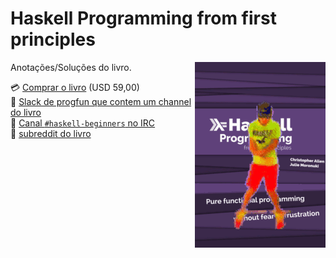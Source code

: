 # Haskell Programming from first principles

<img src="https://raw.githubusercontent.com/funkeiro/haskellbook/master/bookcover.gif" align="right">

Anotações/Soluções do livro.

:credit_card: [Comprar o livro](http://haskellbook.com/) (USD 59,00)  
:speech_balloon: [Slack de progfun que contem um channel do livro](https://fpchat-invite.herokuapp.com/)  
:speech_balloon: [Canal `#haskell-beginners` no IRC](https://webchat.freenode.net/?channels=haskell-beginners)  
:speech_balloon: [subreddit do livro](https://www.reddit.com/r/HaskellBook/)


